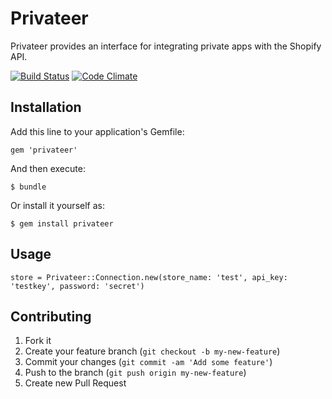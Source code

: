# Privateer

Privateer provides an interface for integrating private apps with the Shopify API.

[![Build Status](https://travis-ci.org/plainprogrammer/privateer.png?branch=master)](https://travis-ci.org/plainprogrammer/privateer)
[![Code Climate](https://codeclimate.com/github/plainprogrammer/privateer.png)](https://codeclimate.com/github/plainprogrammer/privateer)

## Installation

Add this line to your application's Gemfile:

    gem 'privateer'

And then execute:

    $ bundle

Or install it yourself as:

    $ gem install privateer

## Usage

    store = Privateer::Connection.new(store_name: 'test', api_key: 'testkey', password: 'secret')

## Contributing

1. Fork it
2. Create your feature branch (`git checkout -b my-new-feature`)
3. Commit your changes (`git commit -am 'Add some feature'`)
4. Push to the branch (`git push origin my-new-feature`)
5. Create new Pull Request
